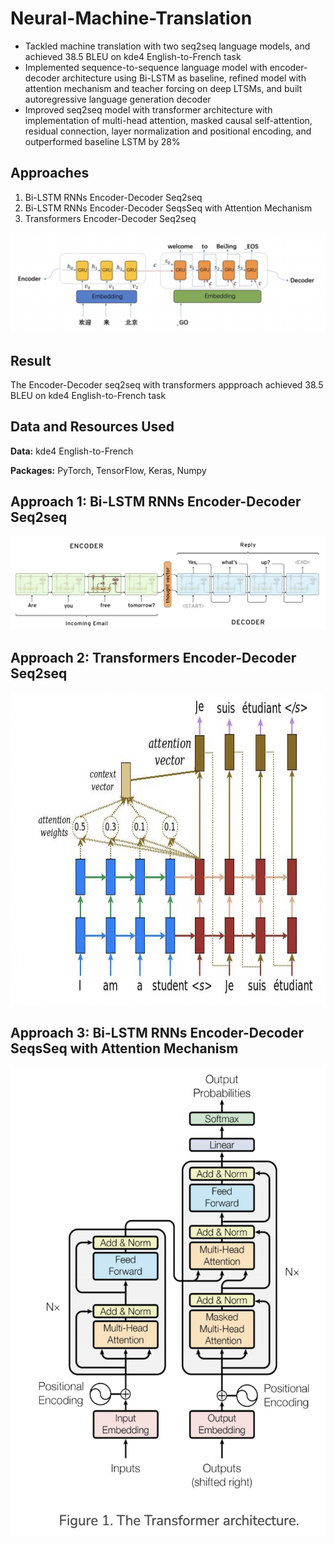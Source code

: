 # Neural-Machine-Translation
*	Tackled machine translation with two seq2seq language models, and achieved 38.5 BLEU on kde4 English-to-French task
*	Implemented sequence-to-sequence language model with encoder-decoder architecture using Bi-LSTM as baseline, refined model with attention mechanism and teacher forcing on deep LTSMs, and built autoregressive language generation decoder
*	Improved seq2seq model with transformer architecture with implementation of multi-head attention, masked causal self-attention, residual connection, layer normalization and positional encoding, and outperformed baseline LSTM by 28%

## Approaches
1. Bi-LSTM RNNs Encoder-Decoder Seq2seq
2. Bi-LSTM RNNs Encoder-Decoder SeqsSeq with Attention Mechanism
3. Transformers Encoder-Decoder Seq2seq

![](images/neural_machine_translation.png)

## Result
The Encoder-Decoder seq2seq with transformers appproach achieved 38.5 BLEU on kde4 English-to-French task

## Data and Resources Used
**Data:** kde4 English-to-French

**Packages:** PyTorch, TensorFlow, Keras, Numpy

## Approach 1: Bi-LSTM RNNs Encoder-Decoder Seq2seq
![](images/seq2seq.png)

## Approach 2: Transformers Encoder-Decoder Seq2seq
<img src="images/seq2seq_attention.png" height=500>

## Approach 3: Bi-LSTM RNNs Encoder-Decoder SeqsSeq with Attention Mechanism
<img src="images/transformer.png" height=750>
